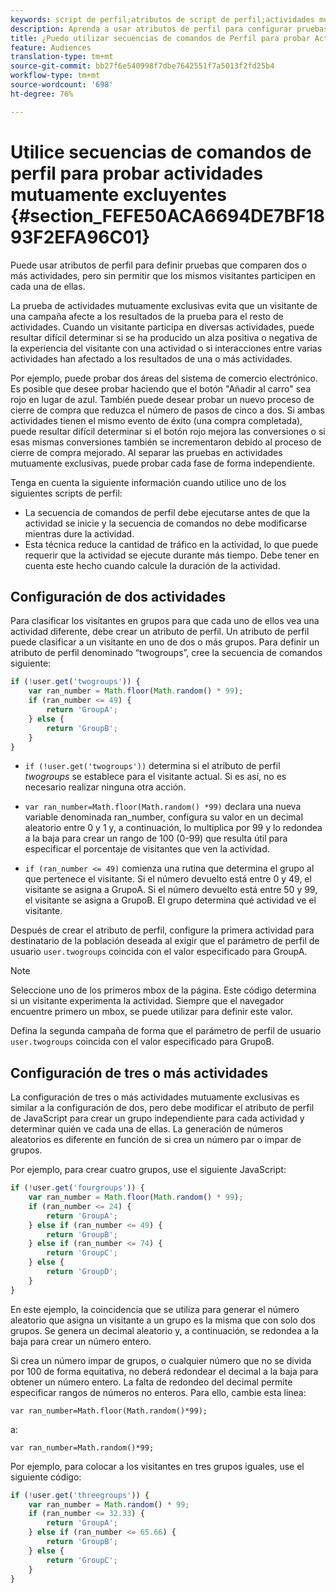```yaml
---
keywords: script de perfil;atributos de script de perfil;actividades mutuamente excluyentes
description: Aprenda a usar atributos de perfil para configurar pruebas en Adobe Target que comparen varias actividades pero no permitan que los mismos visitantes participen en cada actividad.
title: ¿Puedo utilizar secuencias de comandos de Perfil para probar Actividades mutuamente exclusivas?
feature: Audiences
translation-type: tm+mt
source-git-commit: bb27f6e540998f7dbe7642551f7a5013f2fd25b4
workflow-type: tm+mt
source-wordcount: '698'
ht-degree: 76%

---
```



# Utilice secuencias de comandos de perfil para probar actividades mutuamente excluyentes {#section_FEFE50ACA6694DE7BF1893F2EFA96C01}

Puede usar atributos de perfil para definir pruebas que comparen dos o más actividades, pero sin permitir que los mismos visitantes participen en cada una de ellas.

La prueba de actividades mutuamente exclusivas evita que un visitante de una campaña afecte a los resultados de la prueba para el resto de actividades. Cuando un visitante participa en diversas actividades, puede resultar difícil determinar si se ha producido un alza positiva o negativa de la experiencia del visitante con una actividad o si interacciones entre varias actividades han afectado a los resultados de una o más actividades.

Por ejemplo, puede probar dos áreas del sistema de comercio electrónico. Es posible que desee probar haciendo que el botón &quot;Añadir al carro&quot; sea rojo en lugar de azul. También puede desear probar un nuevo proceso de cierre de compra que reduzca el número de pasos de cinco a dos. Si ambas actividades tienen el mismo evento de éxito (una compra completada), puede resultar difícil determinar si el botón rojo mejora las conversiones o si esas mismas conversiones también se incrementaron debido al proceso de cierre de compra mejorado. Al separar las pruebas en actividades mutuamente exclusivas, puede probar cada fase de forma independiente.

Tenga en cuenta la siguiente información cuando utilice uno de los siguientes scripts de perfil:

* La secuencia de comandos de perfil debe ejecutarse antes de que la actividad se inicie y la secuencia de comandos no debe modificarse mientras dure la actividad.
* Esta técnica reduce la cantidad de tráfico en la actividad, lo que puede requerir que la actividad se ejecute durante más tiempo. Debe tener en cuenta este hecho cuando calcule la duración de la actividad.

## Configuración de dos actividades

Para clasificar los visitantes en grupos para que cada uno de ellos vea una actividad diferente, debe crear un atributo de perfil. Un atributo de perfil puede clasificar a un visitante en uno de dos o más grupos. Para definir un atributo de perfil denominado “twogroups”, cree la secuencia de comandos siguiente:

```javascript
if (!user.get('twogroups')) { 
    var ran_number = Math.floor(Math.random() * 99); 
    if (ran_number <= 49) { 
        return 'GroupA'; 
    } else { 
        return 'GroupB'; 
    } 
}
```

* `if (!user.get('twogroups'))` determina si el atributo de perfil *twogroups* se establece para el visitante actual. Si es así, no es necesario realizar ninguna otra acción.

* `var ran_number=Math.floor(Math.random() *99)` declara una nueva variable denominada ran_number, configura su valor en un decimal aleatorio entre 0 y 1 y, a continuación, lo multiplica por 99 y lo redondea a la baja para crear un rango de 100 (0-99) que resulta útil para especificar el porcentaje de visitantes que ven la actividad.

* `if (ran_number <= 49)` comienza una rutina que determina el grupo al que pertenece el visitante. Si el número devuelto está entre 0 y 49, el visitante se asigna a GrupoA. Si el número devuelto está entre 50 y 99, el visitante se asigna a GrupoB. El grupo determina qué actividad ve el visitante.

Después de crear el atributo de perfil, configure la primera actividad para destinatario de la población deseada al exigir que el parámetro de perfil de usuario `user.twogroups` coincida con el valor especificado para GroupA.

>[!NOTE]
>
>Seleccione uno de los primeros mbox de la página. Este código determina si un visitante experimenta la actividad. Siempre que el navegador encuentre primero un mbox, se puede utilizar para definir este valor.

Defina la segunda campaña de forma que el parámetro de perfil de usuario `user.twogroups` coincida con el valor especificado para GrupoB.

## Configuración de tres o más actividades

La configuración de tres o más actividades mutuamente exclusivas es similar a la configuración de dos, pero debe modificar el atributo de perfil de JavaScript para crear un grupo independiente para cada actividad y determinar quién ve cada una de ellas. La generación de números aleatorios es diferente en función de si crea un número par o impar de grupos.

Por ejemplo, para crear cuatro grupos, use el siguiente JavaScript:

```javascript
if (!user.get('fourgroups')) { 
    var ran_number = Math.floor​(Math.random() * 99); 
    if (ran_number <= 24) { 
        return 'GroupA'; 
    } else if (ran_number <= 49) { 
        return 'GroupB'; 
    } else if (ran_number <= 74) { 
        return 'GroupC'; 
    } else { 
        return 'GroupD'; 
    } 
}
```

En este ejemplo, la coincidencia que se utiliza para generar el número aleatorio que asigna un visitante a un grupo es la misma que con solo dos grupos. Se genera un decimal aleatorio y, a continuación, se redondea a la baja para crear un número entero.

Si crea un número impar de grupos, o cualquier número que no se divida por 100 de forma equitativa, no deberá redondear el decimal a la baja para obtener un número entero. La falta de redondeo del decimal permite especificar rangos de números no enteros. Para ello, cambie esta línea:

`var ran_number=Math.floor(Math.random()*99);`

a:

`var ran_number=Math.random()*99;`

Por ejemplo, para colocar a los visitantes en tres grupos iguales, use el siguiente código:

```javascript
if (!user.get('threegroups')) { 
    var ran_number = Math.random() * 99; 
    if (ran_number <= 32.33) { 
        return 'GroupA'; 
    } else if (ran_number <= 65.66) { 
        return 'GroupB'; 
    } else { 
        return 'GroupC'; 
    } 
}
```
